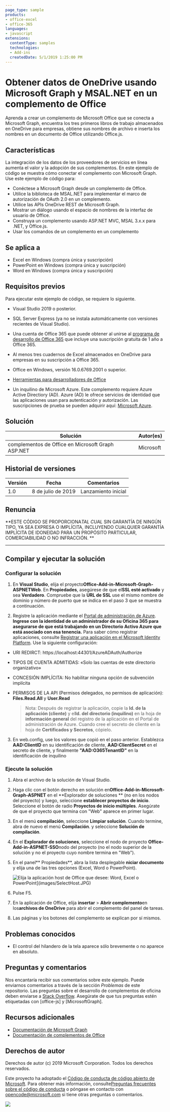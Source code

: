 ```yaml
---
page_type: sample
products:
- office-excel
- office-365
languages:
- javascript
extensions:
  contentType: samples
  technologies:
  - Add-ins
  createdDate: 5/1/2019 1:25:00 PM
---
```

# Obtener datos de OneDrive usando Microsoft Graph y MSAL.NET en un complemento de Office 

Aprenda a crear un complemento de Microsoft Office que se conecta a Microsoft Graph, encuentra los tres primeros libros de trabajo almacenados en OneDrive para empresas, obtiene sus nombres de archivo e inserta los nombres en un documento de Office utilizando Office.js.

## Características
La integración de los datos de los proveedores de servicios en línea aumenta el valor y la adopción de sus complementos. En este ejemplo de código se muestra cómo conectar el complemento con Microsoft Graph. Use este ejemplo de código para:

* Conéctese a Microsoft Graph desde un complemento de Office.
* Utilice la biblioteca de MSAL.NET para implementar el marco de autorización de OAuth 2.0 en un complemento.
* Utilice las APIs OneDrive REST de Microsoft Graph.
* Mostrar un diálogo usando el espacio de nombres de la interfaz de usuario de Office.
* Construya un complemento usando ASP.NET MVC, MSAL 3.x.x para .NET, y Office.js. 
* Usar los comandos de un complemento en un complemento

## Se aplica a

-  Excel en Windows (compra única y suscripción)
-  PowerPoint en Windows (compra única y suscripción)
-  Word en Windows (compra única y suscripción)

## Requisitos previos

Para ejecutar este ejemplo de código, se requiere lo siguiente.

* Visual Studio 2019 o posterior.

* SQL Server Express (ya no se instala automáticamente con versiones recientes de Visual Studio).

* Una cuenta de Office 365 que puede obtener al unirse al [programa de desarrollo de Office 365](https://aka.ms/devprogramsignup) que incluye una suscripción gratuita de 1 año a Office 365.

* Al menos tres cuadernos de Excel almacenados en OneDrive para empresas en su suscripción a Office 365.

* Office en Windows, versión 16.0.6769.2001 o superior.

* [Herramientas para desarrolladores de Office](https://www.visualstudio.com/en-us/features/office-tools-vs.aspx)

* Un inquilino de Microsoft Azure. Este complemento requiere Azure Active Directiory (AD).  Azure (AD) le ofrece servicios de identidad que las aplicaciones usan para autenticación y autorización. Las suscripciones de prueba se pueden adquirir aquí: [Microsoft Azure](https://account.windowsazure.com/SignUp).

## Solución

Solución | Autor(es)
---------|-----------
complementos de Office en Microsoft Graph ASP.NET | Microsoft

## Historial de versiones

Versión | Fecha | Comentarios
---------| -----| --------
1.0 |8 de julio de 2019| Lanzamiento inicial

## Renuncia

**ESTE CÓDIGO SE PROPORCIONA*TAL CUAL* SIN GARANTÍA DE NINGÚN TIPO, YA SEA EXPRESA O IMPLÍCITA, INCLUYENDO CUALQUIER GARANTÍA IMPLÍCITA DE IDONEIDAD PARA UN PROPÓSITO PARTICULAR, COMERCIABILIDAD O NO INFRACCIÓN. **

----------

## Compilar y ejecutar la solución

### Configurar la solución

1. En **Visual Studio**, elija el proyecto**Office-Add-in-Microsoft-Graph-ASPNETWeb**. En **Propiedades**, asegúrese de que el**SSL esté activado** y sea **Verdadero**. Compruebe que la **URL de SSL** use el mismo nombre de dominio y número de puerto que se indica en el paso 3 que se muestra a continuación.
 
2. Registre la aplicación mediante el [Portal de administración de Azure](https://manage.windowsazure.com). **Ingrese con la identidad de un administrador de su Oficina 365 para asegurarse de que está trabajando en un Directorio Activo Azure que está asociado con esa tenencia.** Para saber cómo registrar aplicaciones, consulte [Registrar una aplicación en el Microsoft Identity Platform](https://docs.microsoft.com/graph/auth-register-app-v2). Use la siguiente configuración:

 - URI REDIRCT: https://localhost:44301/AzureADAuth/Authorize
 - TIPOS DE CUENTA ADMITIDAS: «Solo las cuentas de este directorio organizativo»
 - CONCESIÓN IMPLÍCITA: No habilitar ninguna opción de subvención implícita
 - PERMISOS DE LA API (Permisos delegados, no permisos de aplicación): **Files.Read.All** y **User.Read**

	> Nota: Después de registrar la aplicación, copie la **Id. de la aplicación (cliente)** y el**Id. del directorio (inquilino)** en la hoja de **información general** del registro de la aplicación en el Portal de administración de Azure. Cuando cree el secreto de cliente en la hoja de **Certificados y Secretos**, cópielo. 
	 
3.  En web.config, use los valores que copió en el paso anterior. Establezca **AAD:ClientID** en su identificación de cliente, **AAD:ClientSecret** en el secreto de cliente, y finalmente **"AAD:O365TenantID"** en la identificación de inquilino  

### Ejecute la solución

1. Abra el archivo de la solución de Visual Studio. 
2. Haga clic con el botón derecho en solución en**Office-Add-in-Microsoft-Graph-ASPNET** en el **Explorador de soluciones ** (no en los nodos del proyecto) y luego, seleccione **establecer proyectos de inicio**. Seleccione el botón de radio **Proyectos de inicio múltiples**. Asegúrate de que el proyecto que termina con "Web" aparece en primer lugar.
3. En el menú **compilación**, seleccione **Limpiar solución**. Cuando termine, abra de nuevo el menú **Compilación**. y seleccione **Solución de compilación**.
4. En el **Explorador de soluciones**, seleccione el nodo de proyecto **Office-Add-in-ASPNET-SSO**nodo del proyecto (no el nodo superior de la solución y no el proyecto cuyo nombre termina en "Web").
5. En el panel** Propiedades**, abra la lista desplegable **niciar documento** y elija una de las tres opciones (Excel, Word o PowerPoint).

    ![ Elija la aplicación host de Office que desee:](images/SelectHost.JPG) Word, Excel o PowerPoint](images/SelectHost.JPG)

6. Pulse F5. 
7. En la aplicación de Office, elija **insertar** > **Abrir complemento**en los**archivos de OneDrive** para abrir el complemento del panel de tareas.
8. Las páginas y los botones del complemento se explican por sí mismos. 

## Problemas conocidos

* El control del hilandero de la tela aparece sólo brevemente o no aparece en absoluto.

## Preguntas y comentarios

Nos encantaría recibir sus comentarios sobre este ejemplo. Puede enviarnos comentarios a través de la sección *Problemas* de este repositorio.
Las preguntas sobre el desarrollo de complementos de oficina deben enviarse a [Stack Overflow](http://stackoverflow.com). Asegúrate de que tus preguntas estén etiquetadas con [office-js] y [MicrosoftGraph].

## Recursos adicionales

* [Documentación de Microsoft Graph](https://docs.microsoft.com/graph/)
* [Documentación de complementos de Office](https://docs.microsoft.com/office/dev/add-ins/overview/office-add-ins)

## Derechos de autor
Derechos de autor (c) 2019 Microsoft Corporation. Todos los derechos reservados.

Este proyecto ha adoptado el [Código de conducta de código abierto de Microsoft](https://opensource.microsoft.com/codeofconduct/). Para obtener más información, consulte[Preguntas frecuentes sobre el código de conducta](https://opensource.microsoft.com/codeofconduct/faq/) o póngase en contacto con [opencode@microsoft.com](mailto:opencode@microsoft.com) si tiene otras preguntas o comentarios.

<img src="https://pnptelemetry.azurewebsites.net/pnp-officeaddins/auth/Office-Add-in-Microsoft-Graph-ASPNET" />
